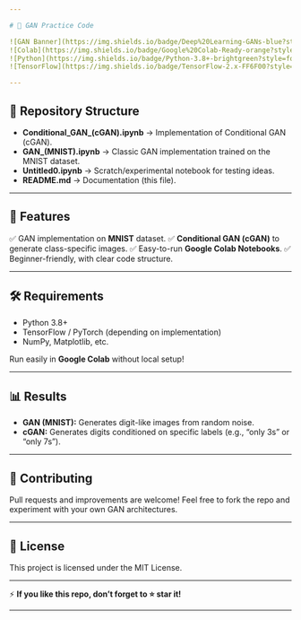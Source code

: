 ```yaml
---

# 🎨 GAN Practice Code

![GAN Banner](https://img.shields.io/badge/Deep%20Learning-GANs-blue?style=for-the-badge)
![Colab](https://img.shields.io/badge/Google%20Colab-Ready-orange?style=for-the-badge)
![Python](https://img.shields.io/badge/Python-3.8+-brightgreen?style=for-the-badge\&logo=python)
![TensorFlow](https://img.shields.io/badge/TensorFlow-2.x-FF6F00?style=for-the-badge\&logo=tensorflow)

---
```


## 📂 Repository Structure

* **Conditional\_GAN\_(cGAN).ipynb** → Implementation of Conditional GAN (cGAN).
* **GAN\_(MNIST).ipynb** → Classic GAN implementation trained on the MNIST dataset.
* **Untitled0.ipynb** → Scratch/experimental notebook for testing ideas.
* **README.md** → Documentation (this file).

---

## 🚀 Features

✅ GAN implementation on **MNIST** dataset.
✅ **Conditional GAN (cGAN)** to generate class-specific images.
✅ Easy-to-run **Google Colab Notebooks**.
✅ Beginner-friendly, with clear code structure.

---

## 🛠️ Requirements

* Python 3.8+
* TensorFlow / PyTorch (depending on implementation)
* NumPy, Matplotlib, etc.

Run easily in **Google Colab** without local setup!

---

## 📊 Results

* **GAN (MNIST):** Generates digit-like images from random noise.
* **cGAN:** Generates digits conditioned on specific labels (e.g., “only 3s” or “only 7s”).

---

## 🤝 Contributing

Pull requests and improvements are welcome! Feel free to fork the repo and experiment with your own GAN architectures.

---

## 📜 License

This project is licensed under the MIT License.

---

⚡ **If you like this repo, don’t forget to ⭐ star it!**

---
